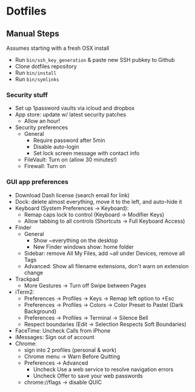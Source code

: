 # Dotfiles

## Manual Steps

Assumes starting with a fresh OSX install

- Run `bin/ssh_key_generation` & paste new SSH pubkey to Github
- Clone dotfiles repository
- Run `bin/install`
- Run `bin/symlinks`

### Security stuff
- Set up 1password vaults via icloud and dropbox
- App store: update w/ latest security patches
  - Allow an hour!
- Security preferences
  - General
    - Require password after 5min
    - Disable auto-login
    - Set lock screen message with contact info
  - FileVault: Turn on (allow 30 minutes!)
  - Firewall: Turn on

### GUI app preferences
- Download Dash license (search email for link)
- Dock: delete almost everything, move it to the left, and auto-hide it
- Keyboard (System Preferences -> Keyboard):
  - Remap caps lock to control (Keyboard -> Modifier Keys)
  - Allow tabbing to all controls (Shortcuts -> Full Keyboard Access)
- Finder
  - General
    - Show ~everything on the desktop
    - New Finder windows show: home folder
  - Sidebar: remove All My Files, add ~all under Devices, remove all Tags
  - Advanced: Show all filename extensions, don't warn on extension change
- Trackpad
  - More Gestures -> Turn off Swipe between Pages
- iTerm2:
  - Preferences -> Profiles -> Keys -> Remap left option to +Esc
  - Preferences -> Profiles -> Colors -> Color Preset to Pastel (Dark Background)
  - Preferences -> Profiles -> Terminal -> Silence Bell
  - Respect boundaries (Edit -> Selection Respects Soft Boundaries)
- FaceTime: Uncheck Calls from iPhone
- iMessages: Sign out of account
- Chrome:
  - sign into 2 profiles (personal & work)
  - Chrome menu -> Warn Before Quitting
  - Preferences -> Advanced
    - Uncheck Use a web service to resolve navigation errors
    - Uncheck Offer to save your web passwords
  - chrome://flags -> disable QUIC
